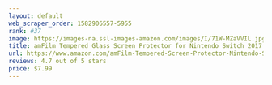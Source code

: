 ```yaml
---
layout: default 
﻿web_scraper_order: 1582906557-5955
rank: #37
image: https://images-na.ssl-images-amazon.com/images/I/71W-MZaVVIL.jpg
title: amFilm Tempered Glass Screen Protector for Nintendo Switch 2017 (2-Pack)
url: https://www.amazon.com/amFilm-Tempered-Screen-Protector-Nintendo-Switch/dp/B01N3ASPNV/ref=zg_mw_electronics_37?_encoding=UTF8&psc=1&refRID=57162F156C34G7WF8S8A
reviews: 4.7 out of 5 stars
price: $7.99 
---
```

